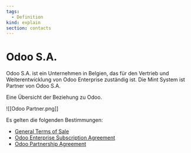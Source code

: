 ```yaml
---
tags:
  - Definition
kind: explain
section: contacts
---
```

# Odoo S.A.

Odoo S.A. ist ein Unternehmen in Belgien, das für den Vertrieb und Weiterentwicklung von Odoo Enterprise zuständig ist. Die Mint System ist Partner von Odoo S.A.

Eine Übersicht der Beziehung zu Odoo.

![[Odoo Partner.png]]

Es gelten die folgenden Bestimmungen:

 * [General Terms of Sale](https://www.odoo.com/documentation/user/13.0/legal/terms/terms_of_sale.html)
 * [Odoo Enterprise Subscription Agreement](https://www.odoo.com/documentation/user/13.0/legal/terms/enterprise.html)
 * [Odoo Partnership Agreement](https://www.odoo.com/documentation/user/13.0/legal/terms/partnership.html)